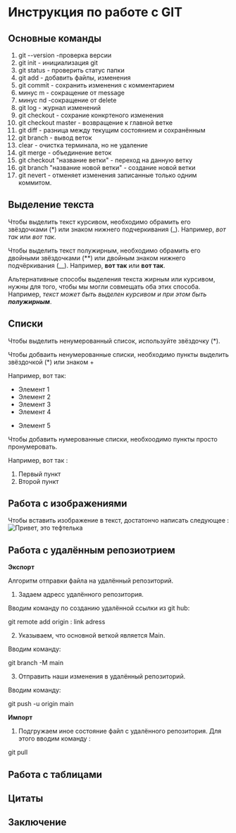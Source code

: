 # Инструкция по работе с GIT

## Основные команды

1. git --version -проверка версии
2. git init - инициализация git
3. git status - проверить статус папки
4. git add - добавить файлы, изменения
5. git commit - сохранить изменения с комментарием
6.  минус m - сокращение от message
7. минус пd -сокращение от delete
8. git log - журнал изменений
9. git checkout - сохрание конкртеного изменения
10. git checkout master - возвращение к главной ветке
11. git diff - разница между текущим состоянием и сохранённым
12. git branch - вывод веток
13. clear - очистка терминала, но не удаление
14. git merge - объединение веток
15. git checkout  "название ветки" - переход на данную ветку
16. git branch "название новой ветки" - создание новой ветки
17. git nevert - отменяет изменения записанные только одним коммитом.


## Выделение текста

Чтобы выделить текст курсивом, необходимо обрамить его звёздочками (*) или знаком нижнего подчеркивания (_). Например, *вот так* или _вот так_.

Чтобы выделить текст полужирным, необходимо обрамить его двойными звёздочками (**) или двойным знаком нижнего подчёркивания (__). 
Например, **вот так** или __вот так__.

Альтернативные способы выделения текста жирным или курсивом, нужны для того, чтобы мы могли совмещать оба этих способа. Например, _текст может быть выделен курсивом и при этом быть **полужирным**_.

## Списки

Чтобы выделить ненумерованный список, используйте звёздочку (*).

Чтобы добваить ненумерованные списки, необходимо пункты выделить звёздочкой (*) или знаком +

Например, вот так:

* Элемент 1
* Элемент 2 
* Элемент 3
* Элемент 4
+ Элемент 5


Чтобы добавить нумерованные списки, необхоодимо пункты просто пронумеровать.

Например, вот так :
1. Первый пункт
2. Второй пункт



## Работа с изображениями

Чтобы вставить изображение в текст, достатончо написать следующее :
![Привет, это тефтелька](kotik.jpg)


## Работа с удалённым репозиотрием

**Экспорт**

Алгоритм отправки файла на удалённый репозиторий.

1. Задаем адресс удалённого репозитория.

Вводим команду по созданию удалённой ссылки из git hub:

git remote add origin : link adress

2. Указываем, что основной веткой является Main.

Вводим команду:

git branch -M main

3. Отправить наши изменения в удалённый репозиторий.

Вводим команду: 

git push -u origin main

**Импорт**

1. Подгружаем иное состояние файл с удалённого репозитория.
Для этого вводим команду :

git pull


## Работа с таблицами

## Цитаты 

## Заключение
